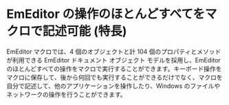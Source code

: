 # EmEditor の操作のほとんどすべてをマクロで記述可能 (特長)

EmEditor マクロでは、4 個のオブジェクトと計 104 個のプロパティとメソッドが利用できる EmEditor ドキュメント オブジェクト
モデルを採用し、EmEditor
のほとんどすべての操作をマクロで実行することができます。キーボード操作をマクロに保存して、後から何回でも実行することができるだけでなく、マクロを自分で記述して、他のアプリケーションを操作したり、Windows
のファイルやネットワークの操作を行うことができます。
